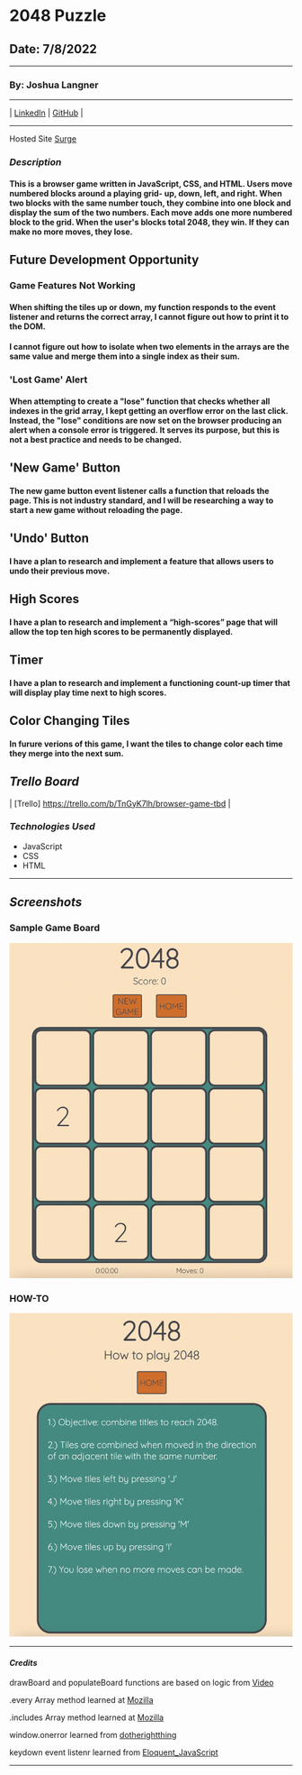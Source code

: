 # 2048 Puzzle

## Date: 7/8/2022

---

### By: Joshua Langner

---

| [LinkedIn](https://www.linkedin.com/in/josh-langner-48) | [GitHub](https://github.com/jlangner87) |

---

Hosted Site [Surge](2048-numbergame.surge.sh)

### **_Description_**

#### This is a browser game written in JavaScript, CSS, and HTML. Users move numbered blocks around a playing grid- up, down, left, and right. When two blocks with the same number touch, they combine into one block and display the sum of the two numbers. Each move adds one more numbered block to the grid. When the user's blocks total 2048, they win. If they can make no more moves, they lose.

## **Future Development Opportunity**

### **Game Features Not Working**

#### When shifting the tiles up or down, my function responds to the event listener and returns the correct array, I cannot figure out how to print it to the DOM.

#### I cannot figure out how to isolate when two elements in the arrays are the same value and merge them into a single index as their sum.

### **'Lost Game' Alert**

#### When attempting to create a "lose" function that checks whether all indexes in the grid array, I kept getting an overflow error on the last click. Instead, the "lose" conditions are now set on the browser producing an alert when a console error is triggered. It serves its purpose, but this is not a best practice and needs to be changed.

## **'New Game' Button**

#### The new game button event listener calls a function that reloads the page. This is not industry standard, and I will be researching a way to start a new game without reloading the page.

## **'Undo' Button**

#### I have a plan to research and implement a feature that allows users to undo their previous move.

## **High Scores**

#### I have a plan to research and implement a “high-scores” page that will allow the top ten high scores to be permanently displayed.

## **Timer**

#### I have a plan to research and implement a functioning count-up timer that will display play time next to high scores.

## **Color Changing Tiles**

#### In furure verions of this game, I want the tiles to change color each time they merge into the next sum.

## **_Trello Board_**

| [Trello] https://trello.com/b/TnGyK7lh/browser-game-tbd |

### **_Technologies Used_**

- JavaScript
- CSS
- HTML

---

## **_Screenshots_**

### Sample Game Board

![Game_Board](screenshot.png)

### HOW-TO

![How_To](how-to.png)

---

#### _Credits_

drawBoard and populateBoard functions are based on logic from [Video](https://youtu.be/aDn2g8XfSMc)

.every Array method learned at [Mozilla](https://developer.mozilla.org/en-US/docs/Web/JavaScript/Reference/Global_Objects/Array/every)

.includes Array method learned at [Mozilla](https://developer.mozilla.org/en-US/docs/Web/JavaScript/Reference/Global_Objects/Array/includes)

window.onerror learned from [dotherightthing](https://gist.github.com/dotherightthing/cf0966bffc88abfec7af)

keydown event listenr learned from [Eloquent_JavaScript](https://eloquentjavascript.net/15_event.html)

---
